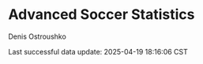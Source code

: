 # Advanced Soccer Statistics
Denis Ostroushko

<!-- gfm -->

Last successful data update: 2025-04-19 18:16:06 CST

